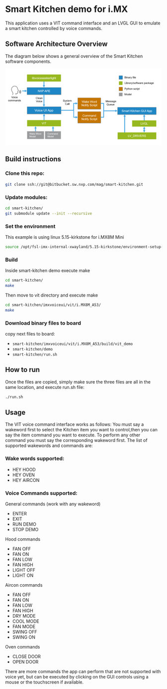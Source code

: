 # Smart Kitchen demo for i.MX

This application uses a VIT command interface and an LVGL GUI to emulate a smart kitchen controlled by voice commands. 

## Software Architecture Overview

The diagram below shows a general overview of the Smart Kitchen software components.

![alt text for screen readers](misc/images/smart-kitchen-overview.PNG "Smart Kitchen demo overview")

## Build instructions

### Clone this repo:

```bash
git clone ssh://git@bitbucket.sw.nxp.com/mag/smart-kitchen.git
```

### Update modules:

```bash
cd smart-kitchen/
git submodule update --init --recursive
```

### Set the environment

This example is using linux 5.15-kirkstone for i.MX8M Mini

```bash
source /opt/fsl-imx-internal-xwayland/5.15-kirkstone/environment-setup-cortexa53-crypto-poky-linux
```

### Build

Inside smart-kitchen demo execute make

```bash
cd smart-kitchen/
make
```

Then move to vit directory and execute make

```bash
cd smart-kitchen/imxvoiceui/vit/i.MX8M_A53/
make
```

### Download binary files to board

copy next files to board:

- `smart-kitchen/imxvoiceui/vit/i.MX8M_A53/build/vit_demo`
- `smart-kitchen/demo`
- `smart-kitchen/run.sh`

## How to run

Once the files are copied, simply make sure the three files are all in the same location, and execute run.sh file:

```bash
./run.sh
```

## Usage

The VIT voice command interface works as follows: You must say a wakeword first to select the Kitchen item you want to control,then you can say the item command you want to execute. To perform any other command you must say the corresponding wakeword first. The list of supported wakewords and commands are:

### Wake words supported:

- HEY HOOD
- HEY OVEN
- HEY AIRCON

### Voice Commands supported:

General commands (work with any wakeword)

- ENTER
- EXIT
- RUN DEMO
- STOP DEMO

Hood commands

- FAN OFF
- FAN ON
- FAN LOW
- FAN HIGH
- LIGHT OFF
- LIGHT ON

Aircon commands

- FAN OFF
- FAN ON
- FAN LOW
- FAN HIGH
- DRY MODE
- COOL MODE
- FAN MODE
- SWING OFF
- SWING ON

Oven commands

- CLOSE DOOR
- OPEN DOOR

There are more commands the app can perform that are not supported with voice yet, but can be executed by clicking on the GUI controls using a mouse or the touchscreen if available.

